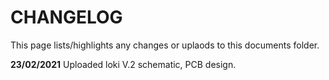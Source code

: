 # CHANGELOG

This page lists/highlights any changes or uplaods to this documents folder. 

**23/02/2021** Uploaded loki V.2 schematic, PCB design. 

